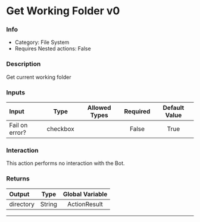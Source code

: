 # Get Working Folder v0

### Info

- Category: File System
- Requires Nested actions: False


### Description
Get current working folder


### Inputs

| Input | Type | Allowed Types | Required |  Default Value |
| :--- | :---: | :---: | :---: | :---: |
| Fail on error? | checkbox |  | False | True |


### Interaction
This action performs no interaction with the Bot.

### Returns

| Output | Type | Global Variable |
| :--- | :---: | :---: |
| directory | String | ActionResult |

---